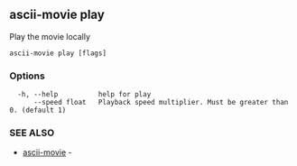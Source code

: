 ## ascii-movie play

Play the movie locally

```
ascii-movie play [flags]
```

### Options

```
  -h, --help          help for play
      --speed float   Playback speed multiplier. Must be greater than 0. (default 1)
```

### SEE ALSO

* [ascii-movie](ascii-movie.md)	 - 

